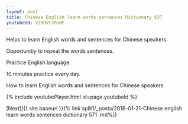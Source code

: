 ```yaml
---
layout: post
title: Chinese English learn words sentences Dictionary 637 
youtubeId: V2BUVr3MuHE
---
```

 
 
Helps to learn English words and sentences for Chinese speakers.

Opportunitiy to repeat the words sentences. 

Practice English language. 
 
10 minutes practice every day. 
 
How to learn English words and sentences for Chinese speakers 
 
{% include youtubePlayer.html id=page.youtubeId %}
 
 
[Next]({{ site.baseurl }}{% link  split1/_posts/2016-01-21-Chinese english learn words sentences dictionary 571 .md%})
 
